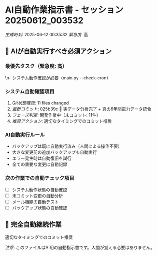 # AI自動作業指示書 - セッション20250612_003532

*生成時刻*: 2025-06-12 00:35:32
*緊急度*: 高

## 🤖 AIが自動実行すべき必須アクション

### 最優先タスク（緊急度: 高）
\n- システム動作確認が必要（main.py --check-cron）

### システム自動確認項目
1. *Git状態確認*: 11 files changed
2. *最新コミット*: 025b39c 🎯 実データ分析完了 + 真の6年間電力データ統合
3. *フェーズ判定*: 開発作業中（未コミット: 11件）
4. *推奨アクション*: 適切なタイミングでのコミット推奨

### AI自動実行ルール
- バックアップは既に自動実行済み（人間による操作不要）
- 大きな変更前の追加バックアップも自動実行
- エラー発生時は自動復旧を試行
- 全ての重要な変更は自動記録

### 次の作業での自動チェック項目
- [ ] システム動作状態の自動確認
- [ ] 未コミット変更の自動分析
- [ ] メール機能の自動テスト
- [ ] バックアップ状態の自動確認

## 🔄 完全自動継続作業
適切なタイミングでのコミット推奨

*注意*: このファイルはAI用の自動指示書です。人間が覚える必要はありません。
